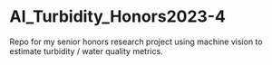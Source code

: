 # AI_Turbidity_Honors2023-4
Repo for my senior honors research project using machine vision to estimate turbidity / water quality metrics.
